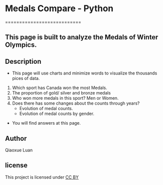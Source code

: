 # Medals Compare - Python
===========================

## This page is built to analyze the Medals of Winter Olympics. 

## Description

- This page will use charts and minimize words to visualize the thousands pices of data.
1. Which sport has Canada won the most Medals. 
2. The proportion of gold/ silver and bronze medals
3. Who won more medals in this sport? Men or Women.
4. Does there has some changes about the counts through years?
   - Evolution of medal counts.
   - Evolution of medal counts by gender.
- You will find answers at this page.

## Author
Qiaoxue Luan

## license
This project is licensed under [CC BY](https://creativecommons.org/licenses/)
